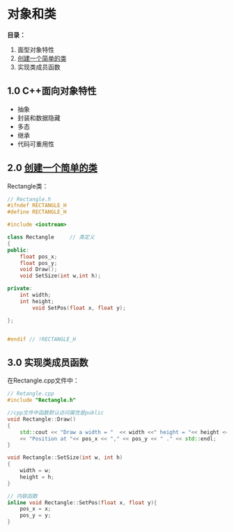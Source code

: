 # 对象和类

**目录：**  
1. 面型对象特性
2. [创建一个简单的类](#create-class)
3. 实现类成员函数

## 1.0 C++面向对象特性  
- 抽象
- 封装和数据隐藏
- 多态
- 继承
- 代码可重用性

## 2.0 [创建一个简单的类](#Create-Class)
Rectangle类：
``` C++
// Rectangle.h
#ifndef RECTANGLE_H
#define RECTANGLE_H

#include <iostream>

class Rectangle		// 类定义
{
public:
	float pos_x;
	float pos_y;
	void Draw();
	void SetSize(int w,int h);

private:
	int width;
	int height;
        void SetPos(float x, float y);

};


#endif // !RECTANGLE_H
```
## 3.0 实现类成员函数
在Rectangle.cpp文件中：
``` C++
// Retangle.cpp
#include "Rectangle.h"

//cpp文件中函数默认访问属性是public
void Rectangle::Draw()
{
	std::cout << "Draw a width = "  << width <<" height = "<< height <<"  Rectangle,"
	<< "Position at "<< pos_x << "," << pos_y << " ." << std::endl;
}

void Rectangle::SetSize(int w, int h)
{	
	width = w;
	height = h;
}

// 内联函数 
inline void Rectangle::SetPos(float x, float y){
	pos_x = x;
	pos_y = y;
}

```
